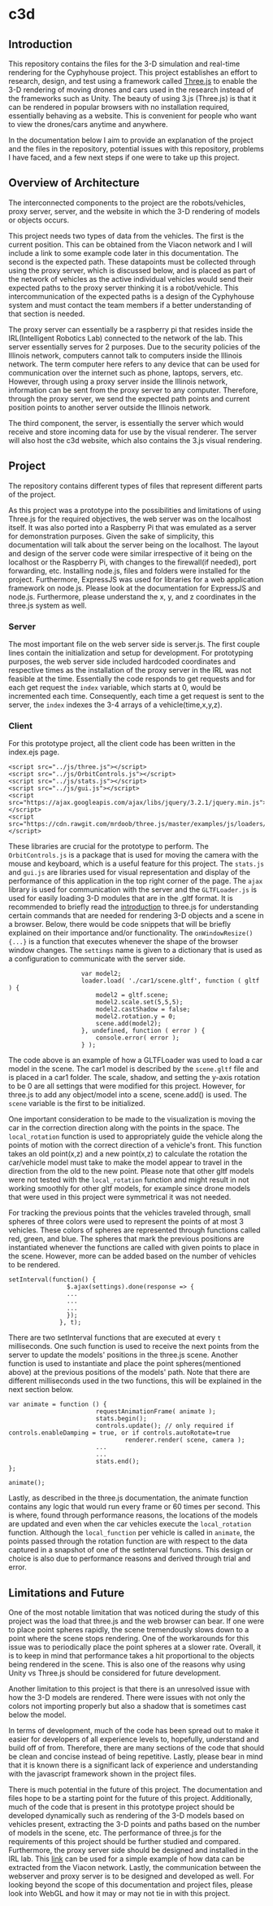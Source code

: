 # c3d

## Introduction

This repository contains the files for the 3-D simulation and real-time rendering for the Cyphyhouse project. This project establishes
an effort to research, design, and test using a framework called [Three.js](https://threejs.org/) to enable the 3-D rendering of moving drones and cars used in the research instead of the frameworks such as Unity. The beauty of using 3.js (Three.js) is that it can be rendered in popular browsers with no installation required, essentially behaving as a website. This is convenient for people who want to view the drones/cars anytime and anywhere.

In the documentation below I aim to provide an explanation of the project and the files in the repository, potential issues with this repository, problems I have faced, and a few next steps if one were to take up this project. 


## Overview of Architecture

The interconnected components to the project are the robots/vehicles, proxy server, server, and the website in which the 3-D rendering of models or objects occurs.

This project needs two types of data from the vehicles. The first is the current position. This can be obtained from the Viacon network and I will include a link to some example code later in this documentation. The second is the expected path. These datapoints must be collected through using the proxy server, which is discussed below, and is placed as part of the network of vehicles as the active individual vehicles would send their expected paths to the proxy server thinking it is a robot/vehicle. This intercommunication of the expected paths is a design of the Cyphyhouse system and must contact the team members if a better understanding of that section is needed.

The proxy server can essentially be a raspberry pi that resides inside the IRL(Intelligent Robotics Lab) connected to the network of the lab. This server essentially serves for 2 purposes. Due to the security policies of the Illinois network, computers cannot talk to computers inside the Illinois network. The term computer here refers to any device that can be used for communication over the internet such as phone, laptops, servers, etc. However, through using a proxy server inside the Illinois network, information can be sent from the proxy server to any computer. Therefore, through the proxy server, we send the expected path points and current position points to another server outside the Illinois network.

The third component, the server, is essentially the server which would receive and store incoming data for use by the visual renderer. The server will also host the c3d website, which also contains the 3.js visual rendering.

## Project

The repository contains different types of files that represent different parts of the project.

As this project was a prototype into the possibilities and limitations of using Three.js for the required objectives, the web server was on the localhost itself. It was also ported into a Raspberry Pi that was emulated as a server for demonstration purposes. Given the sake of simplicity, this documentation will talk about the server being on the localhost. The layout and design of the server code were similar irrespective of it being on the localhost or the Raspberry Pi, with changes to the firewall(if needed), port forwarding, etc. Installing node.js, files and folders were installed for the project. Furthermore, ExpressJS was used for libraries for a web application framework on node.js. Please look at the documentation for ExpressJS and node.js. Furthermore, please understand the x, y, and z coordinates in the three.js system as well. 

### Server

The most important file on the web server side is server.js. The first couple lines contain the initialization and setup for development. For prototyping purposes, the web server side included hardcoded coordinates and respective times as the installation of the proxy server in the IRL was not feasible at the time. Essentially the code responds to get requests and for each get request the `index` variable, which starts at 0, would be incremented each time. Consequently, each time a get request is sent to the server, the `index` indexes the 3-4 arrays of a vehicle(time,x,y,z).

### Client

For this prototype project, all the client code has been written in the index.ejs page. 
```
<script src="../js/three.js"></script>
<script src="../js/OrbitControls.js"></script>
<script src="../js/stats.js"></script>
<script src="../js/gui.js"></script>
<script src="https://ajax.googleapis.com/ajax/libs/jquery/3.2.1/jquery.min.js"></script>
<script src="https://cdn.rawgit.com/mrdoob/three.js/master/examples/js/loaders/GLTFLoader.js"></script>
```
These libraries are crucial for the prototype to perform. The `OrbitControls.js` is a package that is used for moving the camera with the mouse and keyboard, which is a useful feature for this project. The `stats.js` and `gui.js` are libraries used for visual representation and display of the performance of this application in the top right corner of the page. The `ajax` library is used for communication with the server and the `GLTFLoader.js` is used for easily loading 3-D modules that are in the .gltf format. It is recommended to briefly read the [introduction](https://threejs.org/docs/index.html#manual/en/introduction/Creating-a-scene) to three.js for understanding certain commands that are needed for rendering 3-D objects and a scene in a browser. Below, there would be code snippets that will be briefly explained on their importance and/or functionality. The `onWindowResize() {...}` is a function that executes whenever the shape of the browser window changes. The `settings` name is given to a dictionary that is used as a configuration to communicate with the server side. 

```var loader = new THREE.GLTFLoader();
                    var model2;
                    loader.load( './car1/scene.gltf', function ( gltf ) {
                        model2 = gltf.scene;
                        model2.scale.set(5,5,5);
                        model2.castShadow = false;
                        model2.rotation.y = 0;
                        scene.add(model2);
                    }, undefined, function ( error ) {
                        console.error( error );
                    } );
```
The code above is an example of how a GLTFLoader was used to load a car model in the scene. The car1 model is described by the `scene.gltf` file and is placed in a car1 folder. The scale, shadow, and setting the y-axis rotation to be 0 are all settings that were modified for this project. However, for three.js to add any object/model into a scene, scene.add() is used. The `scene` variable is the first to be initialized. 

One important consideration to be made to the visualization is moving the car in the correction direction along with the points in the space. The `local_rotation` function is used to appropriately guide the vehicle along the points of motion with the correct direction of a vehicle's front. This function takes an old point(x,z) and a new point(x,z) to calculate the rotation the car/vehicle model must take to make the model appear to travel in the direction from the old to the new point. Please note that other gltf models were not tested with the `local_rotation` function and might result in not working smoothly for other gltf models, for example since drone models that were used in this project were symmetrical it was not needed.

For tracking the previous points that the vehicles traveled through, small spheres of three colors were used to represent the points of at most 3 vehicles. These colors of spheres are represented through functions called red, green, and blue. The spheres that mark the previous positions are instantiated whenever the functions are called with given points to place in the scene.  However, more can be added based on the number of vehicles to be rendered.

```
setInterval(function() {
                $.ajax(settings).done(response => {
                ...
                ...
                ...
                });
              }, t);
```

There are two setInterval functions that are executed at every `t` milliseconds. One such function is used to receive the next points from the server to update the models' positions in the three.js scene. Another function is used to instantiate and place the point spheres(mentioned above) at the previous positions of the models' path. Note that there are different milliseconds used in the two functions, this will be explained in the next section below. 

```
var animate = function () {
                        requestAnimationFrame( animate );
                        stats.begin();
                        controls.update(); // only required if controls.enableDamping = true, or if controls.autoRotate=true
        			        	renderer.render( scene, camera );
                        ...
                        ...
                        stats.end();
};

animate();
```          
Lastly, as described in the three.js documentation, the animate function contains any logic that would run every frame or 60 times per second. This is where, found through performance reasons, the locations of the models are updated and even when the car vehicles execute the `local_rotation` function. Although the `local_function` per vehicle is called in `animate`, the points passed through the rotation function are with respect to the data captured in a snapshot of one of the setInterval functions. This design or choice is also due to performance reasons and derived through trial and error. 

## Limitations and Future

One of the most notable limitation that was noticed during the study of this project was the load that three.js and the web browser can bear. If one were to place point spheres rapidly, the scene tremendously slows down to a point where the scene stops rendering. One of the workarounds for this issue was to periodically place the point spheres at a slower rate. Overall, it is to keep in mind that performance takes a hit proportional to the objects being rendered in the scene. This is also one of the reasons why using Unity vs Three.js should be considered for future development. 

Another limitation to this project is that there is an unresolved issue with how the 3-D models are rendered. There were issues with not only the colors not importing properly but also a shadow that is sometimes cast below the model. 

In terms of development, much of the code has been spread out to make it easier for developers of all experience levels to, hopefully, understand and build off of from. Therefore, there are many sections of the code that should be clean and concise instead of being repetitive. Lastly, please bear in mind that it is known there is a significant lack of experience and understanding with the javascript framework shown in the project files. 

There is much potential in the future of this project. The documentation and files hope to be a starting point for the future of this project. Additionally, much of the code that is present in this prototype project should be developed dynamically such as rendering of the 3-D models based on vehicles present, extracting the 3-D points and paths based on the number of models in the scene, etc. The performance of three.js for the requirements of this project should be further studied and compared. Furthermore, the proxy server side should be designed and installed in the IRL lab. This [link](https://github.com/cyphyhouse/Decawave/blob/master/ROS/cyphyhouse/quadcopter/src/fakegps.cpp) can be used for a simple example of how data can be extracted from the Viacon network. Lastly, the communication between the webserver and proxy server is to be designed and developed as well. For looking beyond the scope of this documentation and project files, please look into WebGL and how it may or may not tie in with this project.
